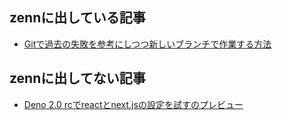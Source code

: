 ## zennに出している記事

- [Gitで過去の失敗を参考にしつつ新しいブランチで作業する方法](./articles/2024-09-07-correct-po4a-mistake.md)

## zennに出してない記事

- [Deno 2.0 rcでreactとnext.jsの設定を試すのプレビュー](./articles/2024-09-22-deno20-with-react-nextjs)

